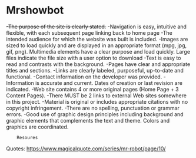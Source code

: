 # Mrshowbot
~~-The purpose of the site is clearly stated.~~
-Navigation is easy, intuitive and flexible, with each subsequent page linking back to home page
-The intended audience for which the website was built is included.
-Images are sized to load quickly and are displayed in an appropriate format (mpg, jpg, gif, png). Multimedia elements have a clear purpose and load quickly. Large files indicate the file size with a user option to download
-Text is easy to read and contrasts with the background.
-Pages have clear and appropriate titles and sections.
-Links are clearly labeled, purposeful, up-to-date and functional.
-Contact information on the developer was provided.
-Information is accurate and current. Dates of creation or last revision are indicated.
-Web site contains 4 or more original pages (Home Page + 3 Content Pages).
-There MUST be 2 links to external Web sites somewhere in this project.
-Material is original or includes appropriate citations with no copyright infringement.
-There are no spelling, punctuation or grammar errors.
-Good use of graphic design principles including background and graphic elements that complements the text and theme. Colors and graphics are coordinated.






        Resoures
Quotes: https://www.magicalquote.com/series/mr-robot/page/10/